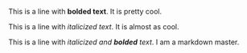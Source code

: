 This is a line with **bolded text**. It is pretty cool.

This is a line with *italicized text*. It is almost as cool.

This is a line with _italicized and **bolded** text_. I am a markdown master.
